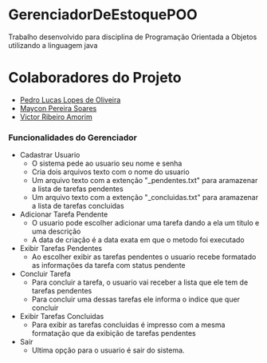 # GerenciadorDeEstoquePOO
Trabalho desenvolvido para disciplina de Programação Orientada a Objetos utilizando a linguagem java

# Colaboradores do Projeto
  * [Pedro Lucas Lopes de Oliveira](github.com/Pedro0974)
  * [Maycon Pereira Soares](https://github.com/MayconPS)
  * [Victor Ribeiro Amorim](https://github.com/uVictorA)

### Funcionalidades do Gerenciador
  * Cadastrar Usuario
    * O sistema pede ao usuario seu nome e senha
    * Cria dois arquivos texto com o nome do usuario 
    * Um arquivo texto com a extenção "_pendentes.txt" para aramazenar a lista de tarefas pendentes
    * Um arquivo texto com a extenção "_concluidas.txt" para aramazenar a lista de tarefas concluidas
  * Adicionar Tarefa Pendente
    * O usuario pode escolher adicionar uma tarefa dando a ela um titulo e uma descrição
    * A data de criação é a data exata em que o metodo foi executado
  * Exibir Tarefas Pendentes
    * Ao escolher exibir as tarefas pendentes o usuario recebe formatado as informações da tarefa com status pendente
  * Concluir Tarefa
    * Para concluir a tarefa, o usuario vai receber a lista que ele tem de tarefas pendentes
    * Para concluir uma dessas tarefas ele informa o indice que quer concluir 
  * Exibir Tarefas Concluidas
    * Para exibir as tarefas concluidas é impresso com a mesma formatação que da exibição de tarefas pendentes
  * Sair
    * Ultima opção para o usuario é sair do sistema.
